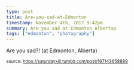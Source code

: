 ```yaml
---
type: post
title: Are-you-sad-at-Edmonton
timestamp: November 4th, 2017 9:42pm
summary: Are you sad at Edmonton Albertap 
tags: ["edmonton", "photography"]
---
```

<a href="https://www.instagram.com/p/BbGU8LMnBB8/ "></a>
                                                                                          
Are you sad?! (at Edmonton, Alberta)
 
                                    
                
                
                
                
                                
<small>source: https://saturdayxiii.tumblr.com/post/167143658889</small>